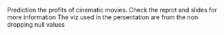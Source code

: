 Prediction the profits of cinematic movies.
Check the reprot and slides for more information
The viz used in the persentation are from the non dropping null values 
